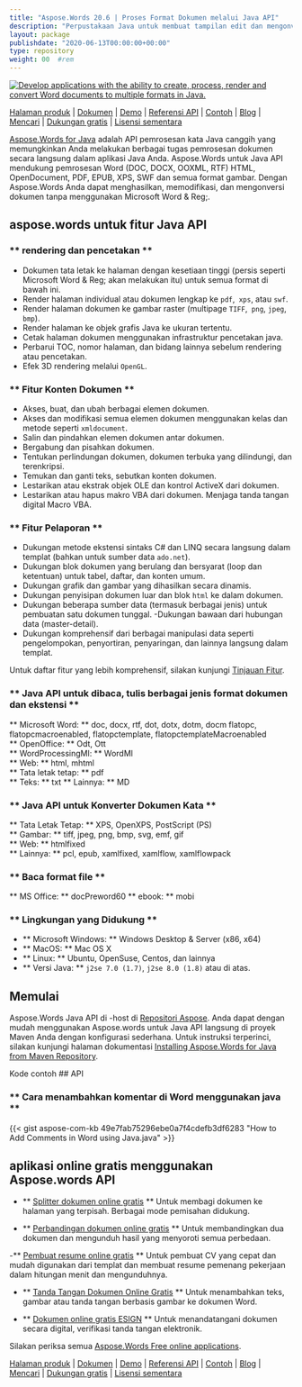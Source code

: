 ```yaml
---
title: "Aspose.Words 20.6 | Proses Format Dokumen melalui Java API" 
description: "Perpustakaan Java untuk membuat tampilan edit dan mengonversi dokumen Word dan OpenOffice. Bekerja secara terprogram dengan teks dokumen, gambar, formulir, tabel, xml, ole dan banyak lagi." 
layout: package
publishdate: "2020-06-13T00:00:00+00:00"
type: repository
weight: 00	#rem
---
```

[![Develop applications with the ability to create, process, render and convert Word documents to multiple formats in Java.](../aspose_words-for-java-banner.png)](./)

[Halaman produk](https://products.aspose.com/words/java) | [Dokumen](https://docs.aspose.com/words/java/) | [Demo](https://products.aspose.app/words/family) | [Referensi API](https://apireference.aspose.com/words/java) | [Contoh](https://github.com/aspose-words/Aspose.Words-for-Java/tree/master/Contoh) | [Blog](https://blog.aspose.com/category/words/) | [Mencari](https://search.aspose.com/) | [Dukungan gratis](https://forum.aspose.com/c/words) | [Lisensi sementara](https://purchase.aspose.com/temporary-license)

[Aspose.Words for Java](https://products.aspose.com/words/java) adalah API pemrosesan kata Java canggih yang memungkinkan Anda melakukan berbagai tugas pemrosesan dokumen secara langsung dalam aplikasi Java Anda. Aspose.Words untuk Java API mendukung pemrosesan Word (DOC, DOCX, OOXML, RTF) HTML, OpenDocument, PDF, EPUB, XPS, SWF dan semua format gambar. Dengan Aspose.Words Anda dapat menghasilkan, memodifikasi, dan mengonversi dokumen tanpa menggunakan Microsoft Word & Reg;.

## aspose.words untuk fitur Java API

### ** rendering dan pencetakan **
- Dokumen tata letak ke halaman dengan kesetiaan tinggi (persis seperti Microsoft Word & Reg; akan melakukan itu) untuk semua format di bawah ini.
- Render halaman individual atau dokumen lengkap ke `pdf`,` xps`, atau `swf`.
- Render halaman dokumen ke gambar raster (multipage `TIFF`,` png`, `jpeg`,` bmp`).
- Render halaman ke objek grafis Java ke ukuran tertentu.
- Cetak halaman dokumen menggunakan infrastruktur pencetakan java.
- Perbarui TOC, nomor halaman, dan bidang lainnya sebelum rendering atau pencetakan.
- Efek 3D rendering melalui `OpenGL`.

### ** Fitur Konten Dokumen **
- Akses, buat, dan ubah berbagai elemen dokumen.
- Akses dan modifikasi semua elemen dokumen menggunakan kelas dan metode seperti `xmldocument`.
- Salin dan pindahkan elemen dokumen antar dokumen.
- Bergabung dan pisahkan dokumen.
- Tentukan perlindungan dokumen, dokumen terbuka yang dilindungi, dan terenkripsi.
- Temukan dan ganti teks, sebutkan konten dokumen.
- Lestarikan atau ekstrak objek OLE dan kontrol ActiveX dari dokumen.
- Lestarikan atau hapus makro VBA dari dokumen. Menjaga tanda tangan digital Macro VBA.

### ** Fitur Pelaporan **
- Dukungan metode ekstensi sintaks C# dan LINQ secara langsung dalam templat (bahkan untuk sumber data `ado.net`).
- Dukungan blok dokumen yang berulang dan bersyarat (loop dan ketentuan) untuk tabel, daftar, dan konten umum.
- Dukungan grafik dan gambar yang dihasilkan secara dinamis.
- Dukungan penyisipan dokumen luar dan blok `html` ke dalam dokumen.
- Dukungan beberapa sumber data (termasuk berbagai jenis) untuk pembuatan satu dokumen tunggal.
-Dukungan bawaan dari hubungan data (master-detail).
- Dukungan komprehensif dari berbagai manipulasi data seperti pengelompokan, penyortiran, penyaringan, dan lainnya langsung dalam templat.

Untuk daftar fitur yang lebih komprehensif, silakan kunjungi [Tinjauan Fitur](https://docs.aspose.com/words/java/feature-overview/).

### ** Java API untuk dibaca, tulis berbagai jenis format dokumen dan ekstensi **
** Microsoft Word: ** doc, docx, rtf, dot, dotx, dotm, docm flatopc, flatopcmacroenabled, flatopctemplate, flatopctemplateMacroenabled \
** OpenOffice: ** Odt, Ott \
** WordProcessingMl: ** WordMl \
** Web: ** html, mhtml \
** Tata letak tetap: ** pdf \
** Teks: ** txt
** Lainnya: ** MD

### ** Java API untuk Konverter Dokumen Kata **
** Tata Letak Tetap: ** XPS, OpenXPS, PostScript (PS) \
** Gambar: ** tiff, jpeg, png, bmp, svg, emf, gif \
** Web: ** htmlfixed \
** Lainnya: ** pcl, epub, xamlfixed, xamlflow, xamlflowpack

### ** Baca format file **
** MS Office: ** docPreword60
** ebook: ** mobi

### ** Lingkungan yang Didukung **
- ** Microsoft Windows: ** Windows Desktop & Server (x86, x64)
- ** MacOS: ** Mac OS X
- ** Linux: ** Ubuntu, OpenSuse, Centos, dan lainnya
- ** Versi Java: ** `j2se 7.0 (1.7)`, `j2se 8.0 (1.8)` atau di atas.

## Memulai

Aspose.Words Java API di -host di [Repositori Aspose](https://repository.aspose.com/words/). Anda dapat dengan mudah menggunakan Aspose.words untuk Java API langsung di proyek Maven Anda dengan konfigurasi sederhana. Untuk instruksi terperinci, silakan kunjungi halaman dokumentasi [Installing Aspose.Words for Java from Maven Repository](https://docs.aspose.com/words/java/installation/).

Kode contoh ## API

### ** Cara menambahkan komentar di Word menggunakan java **
{{< gist  aspose-com-kb 49e7fab75296ebe0a7f4cdefb3df6283 "How to Add Comments in Word using Java.java" >}}

## aplikasi online gratis menggunakan Aspose.words API

- ** [Splitter dokumen online gratis](https://products.aspose.app/words/splitter) ** Untuk membagi dokumen ke halaman yang terpisah. Berbagai mode pemisahan didukung.

- ** [Perbandingan dokumen online gratis](https://products.aspose.app/words/comparison) ** Untuk membandingkan dua dokumen dan mengunduh hasil yang menyoroti semua perbedaan.

-** [Pembuat resume online gratis](https://products.aspose.app/words/resume) ** Untuk pembuat CV yang cepat dan mudah digunakan dari templat dan membuat resume pemenang pekerjaan dalam hitungan menit dan mengunduhnya.

- ** [Tanda Tangan Dokumen Online Gratis](https://products.aspose.app/words/signature) ** Untuk menambahkan teks, gambar atau tanda tangan berbasis gambar ke dokumen Word.

- ** [Dokumen online gratis ESIGN](https://products.aspose.app/words/esign) ** Untuk menandatangani dokumen secara digital, verifikasi tanda tangan elektronik.

Silakan periksa semua [Aspose.Words Free online applications](https://products.aspose.app/words/family).

[Halaman produk](https://products.aspose.com/words/java) | [Dokumen](https://docs.aspose.com/words/java/) | [Demo](https://products.aspose.app/words/family) | [Referensi API](https://apireference.aspose.com/words/java) | [Contoh](https://github.com/aspose-words/Aspose.Words-for-Java/tree/master/Contoh) | [Blog](https://blog.aspose.com/category/words/) | [Mencari](https://search.aspose.com/) | [Dukungan gratis](https://forum.aspose.com/c/words) | [Lisensi sementara](https://purchase.aspose.com/temporary-license)
